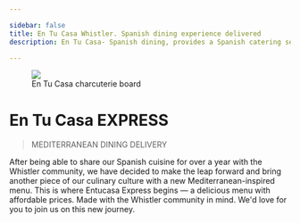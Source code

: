```yaml
---

sidebar: false
title: En Tu Casa Whistler. Spanish dining experience delivered
description: En Tu Casa- Spanish dining, provides a Spanish catering service along the Sea to Sky corridor and a daily delivery services within Whistler.

---
```

<figure class="full-width-img">
  <img src="/img/EnTuCasa-Charcuterie-3.jpg">
  <figcaption>En Tu Casa charcuterie board</figcaption>
</figure>

# En Tu Casa EXPRESS
> MEDITERRANEAN DINING DELIVERY

After being able to share our Spanish cuisine for over a year with the Whistler community, we have decided to make the leap forward and bring another piece of our culinary culture with a new Mediterranean-inspired menu. This is where Entucasa Express begins — a delicious menu with affordable prices. Made with the Whistler community in mind. We'd love for you to join us on this new journey.


